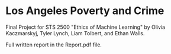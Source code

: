 # Los Angeles Poverty and Crime

Final Project for STS 2500 "Ethics of Machine Learning" by Olivia Kaczmarskyj, Tyler Lynch, Liam Tolbert, and Ethan Walls.

Full written report in the Report.pdf file.
